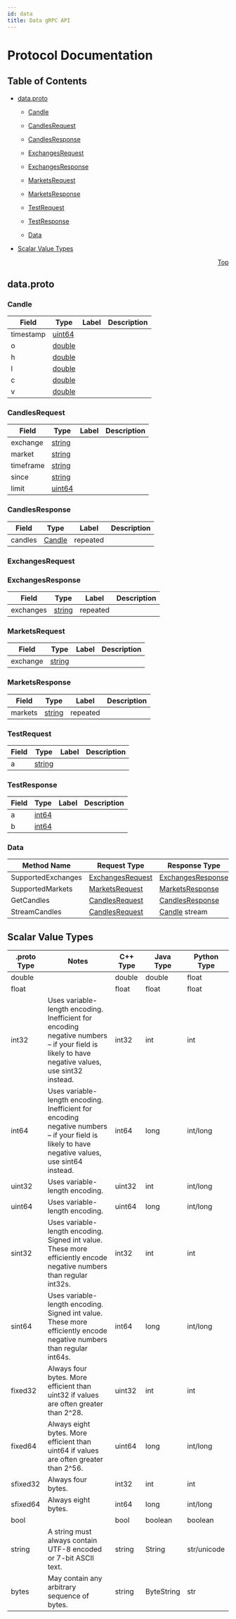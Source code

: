 ```yaml
---
id: data
title: Data gRPC API
---
```

# Protocol Documentation
<a name="top"></a>

## Table of Contents

- [data.proto](#data.proto)
    - [Candle](#dexter.Candle)
    - [CandlesRequest](#dexter.CandlesRequest)
    - [CandlesResponse](#dexter.CandlesResponse)
    - [ExchangesRequest](#dexter.ExchangesRequest)
    - [ExchangesResponse](#dexter.ExchangesResponse)
    - [MarketsRequest](#dexter.MarketsRequest)
    - [MarketsResponse](#dexter.MarketsResponse)
    - [TestRequest](#dexter.TestRequest)
    - [TestResponse](#dexter.TestResponse)
  
  
  
    - [Data](#dexter.Data)
  

- [Scalar Value Types](#scalar-value-types)



<a name="data.proto"></a>
<p align="right"><a href="#top">Top</a></p>

## data.proto



<a name="dexter.Candle"></a>

### Candle



| Field | Type | Label | Description |
| ----- | ---- | ----- | ----------- |
| timestamp | [uint64](#uint64) |  |  |
| o | [double](#double) |  |  |
| h | [double](#double) |  |  |
| l | [double](#double) |  |  |
| c | [double](#double) |  |  |
| v | [double](#double) |  |  |






<a name="dexter.CandlesRequest"></a>

### CandlesRequest



| Field | Type | Label | Description |
| ----- | ---- | ----- | ----------- |
| exchange | [string](#string) |  |  |
| market | [string](#string) |  |  |
| timeframe | [string](#string) |  |  |
| since | [string](#string) |  |  |
| limit | [uint64](#uint64) |  |  |






<a name="dexter.CandlesResponse"></a>

### CandlesResponse



| Field | Type | Label | Description |
| ----- | ---- | ----- | ----------- |
| candles | [Candle](#dexter.Candle) | repeated |  |






<a name="dexter.ExchangesRequest"></a>

### ExchangesRequest







<a name="dexter.ExchangesResponse"></a>

### ExchangesResponse



| Field | Type | Label | Description |
| ----- | ---- | ----- | ----------- |
| exchanges | [string](#string) | repeated |  |






<a name="dexter.MarketsRequest"></a>

### MarketsRequest



| Field | Type | Label | Description |
| ----- | ---- | ----- | ----------- |
| exchange | [string](#string) |  |  |






<a name="dexter.MarketsResponse"></a>

### MarketsResponse



| Field | Type | Label | Description |
| ----- | ---- | ----- | ----------- |
| markets | [string](#string) | repeated |  |






<a name="dexter.TestRequest"></a>

### TestRequest



| Field | Type | Label | Description |
| ----- | ---- | ----- | ----------- |
| a | [string](#string) |  |  |






<a name="dexter.TestResponse"></a>

### TestResponse



| Field | Type | Label | Description |
| ----- | ---- | ----- | ----------- |
| a | [int64](#int64) |  |  |
| b | [int64](#int64) |  |  |





 

 

 


<a name="dexter.Data"></a>

### Data


| Method Name | Request Type | Response Type | Description |
| ----------- | ------------ | ------------- | ------------|
| SupportedExchanges | [ExchangesRequest](#dexter.ExchangesRequest) | [ExchangesResponse](#dexter.ExchangesResponse) |  |
| SupportedMarkets | [MarketsRequest](#dexter.MarketsRequest) | [MarketsResponse](#dexter.MarketsResponse) |  |
| GetCandles | [CandlesRequest](#dexter.CandlesRequest) | [CandlesResponse](#dexter.CandlesResponse) |  |
| StreamCandles | [CandlesRequest](#dexter.CandlesRequest) | [Candle](#dexter.Candle) stream |  |

 



## Scalar Value Types

| .proto Type | Notes | C++ Type | Java Type | Python Type |
| ----------- | ----- | -------- | --------- | ----------- |
| <a name="double" /> double |  | double | double | float |
| <a name="float" /> float |  | float | float | float |
| <a name="int32" /> int32 | Uses variable-length encoding. Inefficient for encoding negative numbers – if your field is likely to have negative values, use sint32 instead. | int32 | int | int |
| <a name="int64" /> int64 | Uses variable-length encoding. Inefficient for encoding negative numbers – if your field is likely to have negative values, use sint64 instead. | int64 | long | int/long |
| <a name="uint32" /> uint32 | Uses variable-length encoding. | uint32 | int | int/long |
| <a name="uint64" /> uint64 | Uses variable-length encoding. | uint64 | long | int/long |
| <a name="sint32" /> sint32 | Uses variable-length encoding. Signed int value. These more efficiently encode negative numbers than regular int32s. | int32 | int | int |
| <a name="sint64" /> sint64 | Uses variable-length encoding. Signed int value. These more efficiently encode negative numbers than regular int64s. | int64 | long | int/long |
| <a name="fixed32" /> fixed32 | Always four bytes. More efficient than uint32 if values are often greater than 2^28. | uint32 | int | int |
| <a name="fixed64" /> fixed64 | Always eight bytes. More efficient than uint64 if values are often greater than 2^56. | uint64 | long | int/long |
| <a name="sfixed32" /> sfixed32 | Always four bytes. | int32 | int | int |
| <a name="sfixed64" /> sfixed64 | Always eight bytes. | int64 | long | int/long |
| <a name="bool" /> bool |  | bool | boolean | boolean |
| <a name="string" /> string | A string must always contain UTF-8 encoded or 7-bit ASCII text. | string | String | str/unicode |
| <a name="bytes" /> bytes | May contain any arbitrary sequence of bytes. | string | ByteString | str |


